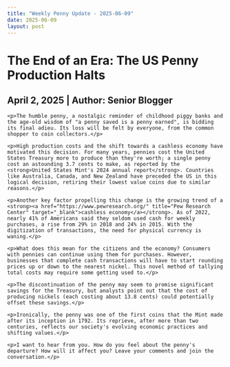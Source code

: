 ```yaml
---
title: "Weekly Penny Update - 2025-06-09"
date: 2025-06-09
layout: post
---
```


<html>
<head>
    <title>Weekly Blog Update</title>
</head>
<body>
    <h1>The End of an Era: The US Penny Production Halts</h1>
    <h2>April 2, 2025 | Author: Senior Blogger</h2>
  
    <p>The humble penny, a nostalgic reminder of childhood piggy banks and the age-old wisdom of "a penny saved is a penny earned", is bidding its final adieu. Its loss will be felt by everyone, from the common shopper to coin collectors.</p> 

    <p>High production costs and the shift towards a cashless economy have motivated this decision. For many years, pennies cost the United States Treasury more to produce than they're worth; a single penny cost an astounding 3.7 cents to make, as reported by the <strong>United States Mint's 2024 annual report</strong>. Countries like Australia, Canada, and New Zealand have preceded the US in this logical decision, retiring their lowest value coins due to similar reasons.</p>
   
    <p>Another key factor propelling this change is the growing trend of a <strong><a href="https://www.pewresearch.org/" title="Pew Research Center" target="_blank">cashless economy</a></strong>. As of 2022, nearly 41% of Americans said they seldom used cash for weekly purchases, a rise from 29% in 2018 and 24% in 2015. With the digitization of transactions, the need for physical currency is waning.</p>
    
    <p>What does this mean for the citizens and the economy? Consumers with pennies can continue using them for purchases. However, businesses that complete cash transactions will have to start rounding prices up or down to the nearest nickel. This novel method of tallying total costs may require some getting used to.</p>

    <p>The discontinuation of the penny may seem to promise significant savings for the Treasury, but analysts point out that the cost of producing nickels (each costing about 13.8 cents) could potentially offset these savings.</p>

    <p>Ironically, the penny was one of the first coins that the Mint made after its inception in 1792. Its reprieve, after more than two centuries, reflects our society's evolving economic practices and shifting values.</p>

    <p>I want to hear from you. How do you feel about the penny's departure? How will it affect you? Leave your comments and join the conversation.</p>

</body>
</html>
